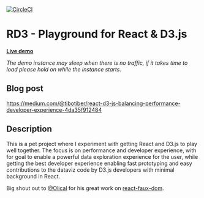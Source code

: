 [![CircleCI](https://circleci.com/gh/tibotiber/rd3.svg?style=svg)](https://circleci.com/gh/tibotiber/rd3)

# RD3 - Playground for React & D3.js
**[Live demo](https://rd3.now.sh)**

*The demo instance may sleep when there is no traffic, if it takes time to load please hold on while the instance starts.*

## Blog post
https://medium.com/@tibotiber/react-d3-js-balancing-performance-developer-experience-4da35f912484

## Description
This is a pet project where I experiment with getting React and D3.js to play well together. The focus is on performance and developer experience, with for goal to enable a powerful data exploration experience for the user, while getting the best developer experience enabling fast prototyping and easy contributions to the dataviz code by D3.js developers with minimal background in React.

Big shout out to [@Olical](https://github.com/Olical) for his great work on [react-faux-dom](https://github.com/Olical/react-faux-dom).
